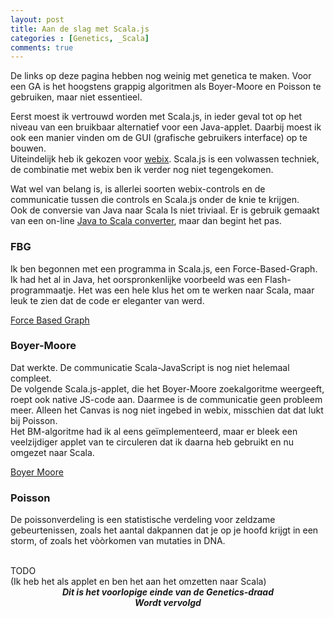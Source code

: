 ```yaml
---
layout: post
title: Aan de slag met Scala.js
categories : [Genetics, _Scala]
comments: true
---
```


De links op deze pagina hebben nog weinig met genetica te maken. Voor een GA is het hoogstens grappig algoritmen als Boyer-Moore en Poisson te gebruiken, maar niet essentieel.<br>

Eerst moest ik vertrouwd worden met Scala.js, in ieder geval tot op het niveau van een bruikbaar alternatief voor een Java-applet. Daarbij moest ik ook een manier vinden om de GUI (grafische gebruikers interface) op te bouwen.<br>Uiteindelijk heb ik gekozen voor <a href="https://webix.com/tutorials/">webix</a>. Scala.js is een volwassen techniek, de combinatie met webix ben ik verder nog niet tegengekomen.<br>

Wat wel van belang is, is allerlei soorten webix-controls en de communicatie tussen die controls en Scala.js onder de knie te krijgen.<br>
Ook de conversie van Java naar Scala Is niet triviaal. Er is gebruik gemaakt van een on-line <a href="http://javatoscala.com/">Java to Scala converter</a>, maar dan begint het pas.

### FBG

Ik ben begonnen met een programma in Scala.js, een Force-Based-Graph.<br>
Ik had het al in Java, het oorspronkenlijke voorbeeld was een Flash-programmaatje. Het was een hele klus het om te werken naar Scala, maar leuk te zien dat de code er eleganter van werd.<br>

<a href="/statics/fbg/fbg.html">Force Based Graph</a><br>

### Boyer-Moore
Dat werkte. De communicatie Scala-JavaScript is nog niet helemaal compleet.<br> De volgende Scala.js-applet, die het Boyer-Moore zoekalgoritme weergeeft, roept ook native JS-code aan. Daarmee is de communicatie geen probleem meer. Alleen het Canvas is nog niet ingebed in webix, misschien dat dat lukt bij Poisson.<br>
Het BM-algoritme had ik al eens ge&iuml;mplementeerd, maar er bleek een veelzijdiger applet van te circuleren dat ik daarna heb gebruikt en nu omgezet naar Scala.<br>
 
<a href="/statics/boyermoore/boyermoore.html">Boyer Moore</a><br>

### Poisson

De poissonverdeling is een statistische verdeling voor zeldzame gebeurtenissen, zoals het aantal dakpannen dat je op je hoofd krijgt in een storm, of zoals het v&ograve;&ograve;rkomen van mutaties in DNA.

<br>
TODO<br>
(Ik heb het als applet en ben het aan het omzetten naar Scala)

<div align="Center"><b><i>Dit is het voorlopige einde van de Genetics-draad<br>
Wordt vervolgd</i></b></div>

